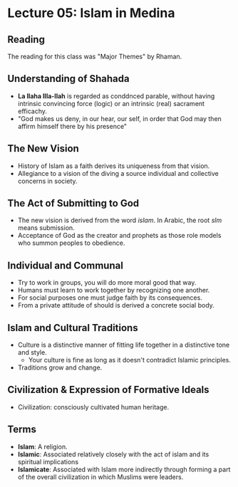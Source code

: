 # Lecture 05: Islam in Medina

## Reading

The reading for this class was "Major Themes" by Rhaman.

## Understanding of Shahada

* **La Ilaha Illa-llah** is regarded as conddnced parable, without having intrinsic convincing force \(logic\) or an intrinsic \(real\) sacrament efficachy.
* "God makes us deny, in our hear, our self, in order that God may then affirm himself there by his presence"

## The New Vision

* History of Islam as a faith derives its uniqueness from that vision.
* Allegiance to a vision of the diving a source individual and collective concerns in society.

## The Act of Submitting to God

* The new vision is derived from the word _islam_. In Arabic, the root _slm_ means submission.
* Acceptance of God as the creator and prophets as those role models who summon peoples to obedience.

## Individual and Communal

* Try to work in groups, you will do more moral good that way.
* Humans must learn to work together by recognizing one another.
* For social purposes one must judge faith by its consequences.
* From a private attitude of should is derived a concrete social body.

## Islam and Cultural Traditions

* Culture is a distinctive manner of fitting life together in a distinctive tone and style.
  * Your culture is fine as long as it doesn't contradict Islamic principles.
* Traditions grow and change.

## Civilization & Expression of Formative Ideals

* Civilization: consciously cultivated human heritage.

## Terms

* **Islam**: A religion.
* **Islamic**: Associated relatively closely with the act of islam and its spiritual implications
* **Islamicate**: Associated with Islam more indirectly through forming a part of the overall civilization in which Muslims were leaders.




